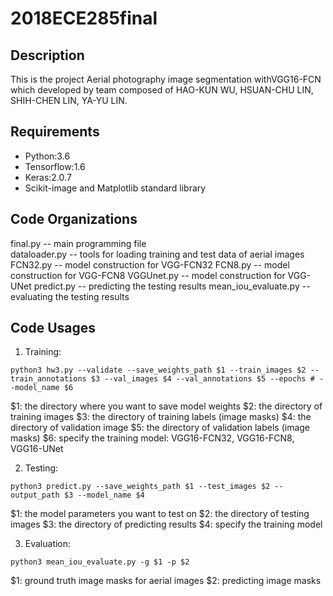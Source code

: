 # 2018ECE285final
## Description
This is the project Aerial photography image segmentation withVGG16-FCN which developed by team composed of HAO-KUN WU, HSUAN-CHU LIN, SHIH-CHEN LIN, YA-YU LIN. 


## Requirements
- Python:3.6 
- Tensorflow:1.6  
- Keras:2.0.7 
- Scikit-image and Matplotlib standard library  


## Code Organizations
final.py                -- main programming file  
dataloader.py           -- tools for loading training and test data of aerial images  
FCN32.py                -- model construction for VGG-FCN32
FCN8.py                 -- model construction for VGG-FCN8
VGGUnet.py              -- model construction for VGG-UNet
predict.py              -- predicting the testing results
mean_iou_evaluate.py    -- evaluating the testing results


## Code Usages
1. Training:
```
python3 hw3.py --validate --save_weights_path $1 --train_images $2 --train_annotations $3 --val_images $4 --val_annotations $5 --epochs # --model_name $6
```
$1: the directory where you want to save model weights
$2: the directory of training images
$3: the directory of training labels (image masks)
$4: the directory of validation image
$5: the directory of validation labels (image masks)
$6: specify the training model: VGG16-FCN32, VGG16-FCN8, VGG16-UNet

2. Testing:
```
python3 predict.py --save_weights_path $1 --test_images $2 --output_path $3 --model_name $4
```
$1: the model parameters you want to test on
$2: the directory of testing images
$3: the directory of predicting results
$4: specify the training model

3. Evaluation:
```
python3 mean_iou_evaluate.py -g $1 -p $2
```
$1: ground truth image masks for aerial images
$2: predicting image masks
